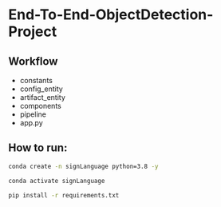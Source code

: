 # End-To-End-ObjectDetection-Project

## Workflow
- constants
- config_entity
- artifact_entity
- components
- pipeline
- app.py


## How to run:
```bash
conda create -n signLanguage python=3.8 -y
```

```bash
conda activate signLanguage
```

```bash
pip install -r requirements.txt
```